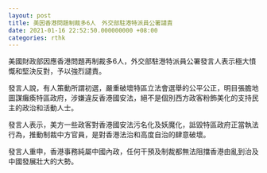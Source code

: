 ```yaml
---
layout: post
title: 美因香港問題制裁多6人　外交部駐港特派員公署譴責
date: 2021-01-16 22:52:50.000000000 +08:00
categories: rthk
---
```


美國財政部因應香港問題再制裁多6人，外交部駐港特派員公署發言人表示極大憤慨和堅決反對，予以強烈譴責。

發言人說，有人策動所謂初選，嚴重破壞特區立法會選舉的公平公正，明目張膽地圖謀癱瘓特區政府，涉嫌違反香港國安法，絕不是個別西方政客粉飾美化的支持民主的政治和活動人士。

發言人表示，美方一些政客對香港國安法污名化及妖魔化，詆毀特區政府正當執法行為，推動制裁中方官員，是對香港法治和高度自治的肆意破壞。

發言人重申，香港事務純屬中國內政，任何干預及制裁都無法阻擋香港由亂到治及中國發展壯大的大勢。
